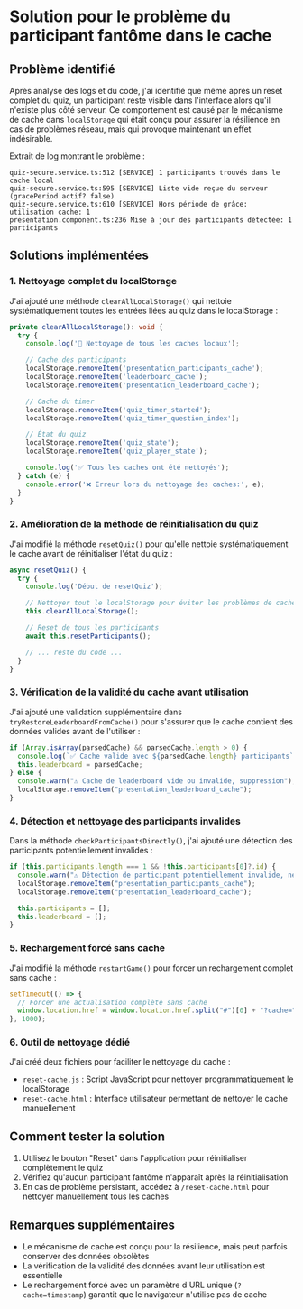 # Solution pour le problème du participant fantôme dans le cache

## Problème identifié

Après analyse des logs et du code, j'ai identifié que même après un reset complet du quiz, un participant reste visible dans l'interface alors qu'il n'existe plus côté serveur. Ce comportement est causé par le mécanisme de cache dans `localStorage` qui était conçu pour assurer la résilience en cas de problèmes réseau, mais qui provoque maintenant un effet indésirable.

Extrait de log montrant le problème :

```
quiz-secure.service.ts:512 [SERVICE] 1 participants trouvés dans le cache local
quiz-secure.service.ts:595 [SERVICE] Liste vide reçue du serveur (gracePeriod actif? false)
quiz-secure.service.ts:610 [SERVICE] Hors période de grâce: utilisation cache: 1
presentation.component.ts:236 Mise à jour des participants détectée: 1 participants
```

## Solutions implémentées

### 1. Nettoyage complet du localStorage

J'ai ajouté une méthode `clearAllLocalStorage()` qui nettoie systématiquement toutes les entrées liées au quiz dans le localStorage :

```typescript
private clearAllLocalStorage(): void {
  try {
    console.log('🧹 Nettoyage de tous les caches locaux');

    // Cache des participants
    localStorage.removeItem('presentation_participants_cache');
    localStorage.removeItem('leaderboard_cache');
    localStorage.removeItem('presentation_leaderboard_cache');

    // Cache du timer
    localStorage.removeItem('quiz_timer_started');
    localStorage.removeItem('quiz_timer_question_index');

    // État du quiz
    localStorage.removeItem('quiz_state');
    localStorage.removeItem('quiz_player_state');

    console.log('✅ Tous les caches ont été nettoyés');
  } catch (e) {
    console.error('❌ Erreur lors du nettoyage des caches:', e);
  }
}
```

### 2. Amélioration de la méthode de réinitialisation du quiz

J'ai modifié la méthode `resetQuiz()` pour qu'elle nettoie systématiquement le cache avant de réinitialiser l'état du quiz :

```typescript
async resetQuiz() {
  try {
    console.log('Début de resetQuiz');

    // Nettoyer tout le localStorage pour éviter les problèmes de cache
    this.clearAllLocalStorage();

    // Reset de tous les participants
    await this.resetParticipants();

    // ... reste du code ...
  }
}
```

### 3. Vérification de la validité du cache avant utilisation

J'ai ajouté une validation supplémentaire dans `tryRestoreLeaderboardFromCache()` pour s'assurer que le cache contient des données valides avant de l'utiliser :

```typescript
if (Array.isArray(parsedCache) && parsedCache.length > 0) {
  console.log(`✅ Cache valide avec ${parsedCache.length} participants`);
  this.leaderboard = parsedCache;
} else {
  console.warn("⚠️ Cache de leaderboard vide ou invalide, suppression");
  localStorage.removeItem("presentation_leaderboard_cache");
}
```

### 4. Détection et nettoyage des participants invalides

Dans la méthode `checkParticipantsDirectly()`, j'ai ajouté une détection des participants potentiellement invalides :

```typescript
if (this.participants.length === 1 && !this.participants[0]?.id) {
  console.warn("⚠️ Détection de participant potentiellement invalide, nettoyage du cache");
  localStorage.removeItem("presentation_participants_cache");
  localStorage.removeItem("presentation_leaderboard_cache");

  this.participants = [];
  this.leaderboard = [];
}
```

### 5. Rechargement forcé sans cache

J'ai modifié la méthode `restartGame()` pour forcer un rechargement complet sans cache :

```typescript
setTimeout(() => {
  // Forcer une actualisation complète sans cache
  window.location.href = window.location.href.split("#")[0] + "?cache=" + Date.now();
}, 1000);
```

### 6. Outil de nettoyage dédié

J'ai créé deux fichiers pour faciliter le nettoyage du cache :

- `reset-cache.js` : Script JavaScript pour nettoyer programmatiquement le localStorage
- `reset-cache.html` : Interface utilisateur permettant de nettoyer le cache manuellement

## Comment tester la solution

1. Utilisez le bouton "Reset" dans l'application pour réinitialiser complètement le quiz
2. Vérifiez qu'aucun participant fantôme n'apparaît après la réinitialisation
3. En cas de problème persistant, accédez à `/reset-cache.html` pour nettoyer manuellement tous les caches

## Remarques supplémentaires

- Le mécanisme de cache est conçu pour la résilience, mais peut parfois conserver des données obsolètes
- La vérification de la validité des données avant leur utilisation est essentielle
- Le rechargement forcé avec un paramètre d'URL unique (`?cache=timestamp`) garantit que le navigateur n'utilise pas de cache
